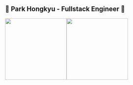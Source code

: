 ## 👋 Park Hongkyu - Fullstack Engineer 👋

<div style="height:200px;display:flex;">
  <a href="#none">
    <img height=200 align="center" src="https://github-readme-stats.vercel.app/api?username=phkaa" />
  </a>
  <a href="#none">
    <img height=200 align="center" src="https://github-readme-stats.vercel.app/api/top-langs?username=phkaa&layout=compact&langs_count=8&card_width=320" />
  </a>
</div>

<!--
**phkaa/phkaa** is a ✨ _special_ ✨ repository because its `README.md` (this file) appears on your GitHub profile.

Here are some ideas to get you started:

- 🔭 I’m currently working on ...
- 🌱 I’m currently learning ...
- 👯 I’m looking to collaborate on ...
- 🤔 I’m looking for help with ...
- 💬 Ask me about ...
- 📫 How to reach me: ...
- 😄 Pronouns: ...
- ⚡ Fun fact: ...
-->
